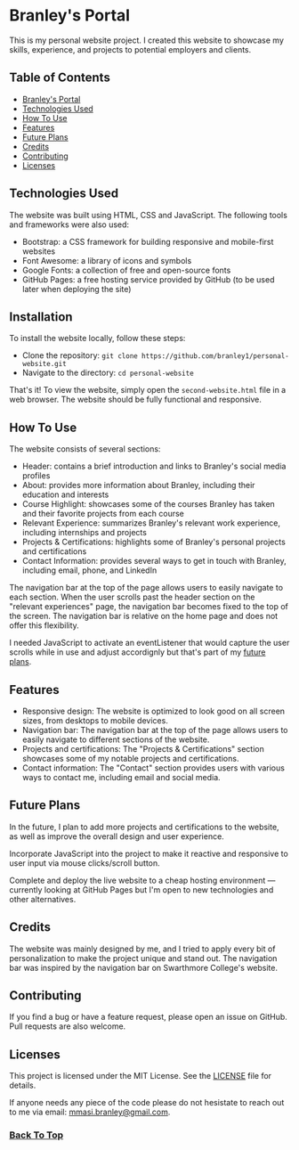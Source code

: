 # Branley's Portal
This is my personal website project. I created this website to showcase my skills, experience, and projects to potential employers and clients.

## Table of Contents
- [Branley's Portal](#branleys-portal)
- [Technologies Used](#technologies-used)
- [How To Use](#how-to-use)
- [Features](#features)
- [Future Plans](#future-plans)
- [Credits](#credits)
- [Contributing](#contributing)
- [Licenses](#licenses)

## Technologies Used
The website was built using HTML, CSS and JavaScript. The following tools and frameworks were also used:
- Bootstrap: a CSS framework for building responsive and mobile-first websites
- Font Awesome: a library of icons and symbols
- Google Fonts: a collection of free and open-source fonts
- GitHub Pages: a free hosting service provided by GitHub (to be used later when deploying the site)

## Installation
To install the website locally, follow these steps:
- Clone the repository: ```git clone https://github.com/branley1/personal-website.git```
- Navigate to the directory: ```cd personal-website```

That's it! To view the website, simply open the ```second-website.html``` file in a web browser. The website should be fully functional and responsive.

## How To Use
The website consists of several sections:
  - Header: contains a brief introduction and links to Branley's social media profiles
  - About: provides more information about Branley, including their education and interests
  - Course Highlight: showcases some of the courses Branley has taken and their favorite projects from each course
  - Relevant Experience: summarizes Branley's relevant work experience, including internships and projects
  - Projects & Certifications: highlights some of Branley's personal projects and certifications
  - Contact Information: provides several ways to get in touch with Branley, including email, phone, and LinkedIn

The navigation bar at the top of the page allows users to easily navigate to each section. When the user scrolls past the header section on the "relevant experiences" page, the navigation bar becomes fixed to the top of the screen. The navigation bar is relative on the home page and does not offer this flexibility. 

I needed JavaScript to activate an eventListener that would capture the user scrolls while in use and adjust accordignly but that's part of my [future plans](#future-plans).


## Features
- Responsive design: The website is optimized to look good on all screen sizes, from desktops to mobile devices.
- Navigation bar: The navigation bar at the top of the page allows users to easily navigate to different sections of the website.
- Projects and certifications: The "Projects & Certifications" section showcases some of my notable projects and certifications.
- Contact information: The "Contact" section provides users with various ways to contact me, including email and social media.

## Future Plans
In the future, I plan to add more projects and certifications to the website, as well as improve the overall design and user experience.

Incorporate JavaScript into the project to make it reactive and responsive to user input via mouse clicks/scroll button.

Complete and deploy the live website to a cheap hosting environment — currently looking at GitHub Pages but I'm open to new technologies and other alternatives.

## Credits
The website was mainly designed by me, and I tried to apply every bit of personalization to make the project unique and stand out.
The navigation bar was inspired by the navigation bar on Swarthmore College's website.

## Contributing
If you find a bug or have a feature request, please open an issue on GitHub. Pull requests are also welcome.

## Licenses
This project is licensed under the MIT License. See the [LICENSE](LICENSE) file for details.

If anyone needs any piece of the code please do not hesistate to reach out to me via email: mmasi.branley@gmail.com.

### [Back To Top](#branleys-portal)

